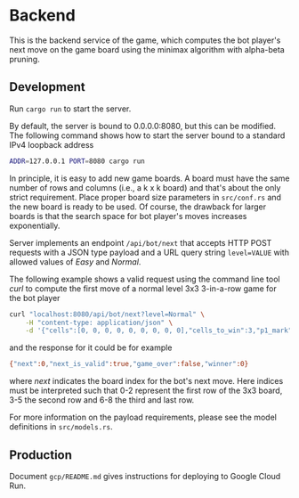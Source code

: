 # Backend

This is the backend service of the game, which computes the bot player's next move on the game board using the minimax algorithm with alpha-beta pruning.

## Development

Run `cargo run` to start the server.

By default, the server is bound to 0.0.0.0:8080, but this can be modified. The following command shows how to start the server bound to a standard IPv4 loopback address

```bash
ADDR=127.0.0.1 PORT=8080 cargo run
```

In principle, it is easy to add new game boards. A board must have the same number of rows and columns (i.e., a k x k board) and that's about the only strict requirement. Place proper board size parameters in `src/conf.rs` and the new board is ready to be used. Of course, the drawback for larger boards is that the search space for bot player's moves increases exponentially.

Server implements an endpoint `/api/bot/next` that accepts HTTP POST requests with a JSON type payload and a URL query string `level=VALUE` with allowed values of *Easy* and *Normal*.

The following example shows a valid request using the command line tool *curl* to compute the first move of a normal level 3x3 3-in-a-row game for the bot player

```bash
curl "localhost:8080/api/bot/next?level=Normal" \
    -H "content-type: application/json" \
    -d '{"cells":[0, 0, 0, 0, 0, 0, 0, 0, 0],"cells_to_win":3,"p1_mark":1,"bot_mark":-1,"empty_mark":0}'
```

and the response for it could be for example

```bash
{"next":0,"next_is_valid":true,"game_over":false,"winner":0}
```

where *next* indicates the board index for the bot's next move. Here indices must be interpreted such that 0-2 represent the first row of the 3x3 board, 3-5 the second row and 6-8 the third and last row.

For more information on the payload requirements, please see the model definitions in `src/models.rs`.

## Production

Document `gcp/README.md` gives instructions for deploying to Google Cloud Run.
